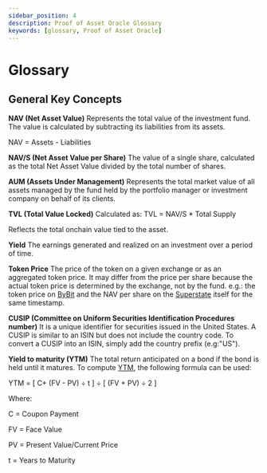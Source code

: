 ```yaml
---
sidebar_position: 4
description: Proof of Asset Oracle Glossary
keywords: [glossary, Proof of Asset Oracle]
---
```


 # Glossary

 ## General Key Concepts 

**NAV (Net Asset Value)**
Represents the total value of the investment fund. The value is calculated by subtracting its liabilities from its assets. 

NAV = Assets - Liabilities


**NAV/S (Net Asset Value per Share)**
The value of a single share, calculated as the total Net Asset Value divided by the total number of shares.

**AUM (Assets Under Management)**
Represents the total market value of all assets managed by the fund held by the portfolio manager or investment company on behalf of its clients.

**TVL (Total Value Locked)**
Calculated as:
TVL = NAV/S * Total Supply

Reflects the total onchain value tied to the asset.

**Yield**
The earnings generated and realized on an investment over a period of time.

**Token Price**
 The price of the token on a given exchange or as an aggregated token price. It may differ from the price per share because the actual token price is determined by the exchange, not by the fund.
 e.g.: the token price on [ByBit](https://www.bybit.com/en/price/superstate-short-duration-us-government-securities-fund-ustb/) and the NAV per share on the [Superstate](https://superstate.com/ustb#key-facts) itself for the same timestamp.

**CUSIP (Committee on Uniform Securities Identification Procedures number)**
It is a unique identifier for securities issued in the United States. A CUSIP is similar to an ISIN but does not include the country code. To convert a CUSIP into an ISIN, simply add the country prefix (e.g:"US").

**Yield to maturity (YTM)** 
The total return anticipated on a bond if the bond is held until it matures. 
To compute [YTM](https://www.investopedia.com/terms/y/yieldtomaturity.asp), the following formula can be used:

YTM = [ C+ (FV - PV) ÷ t ] ÷ [ (FV + PV) ÷ 2 ]

Where:

C = Coupon Payment

FV = Face Value

PV = Present Value/Current Price

t = Years to Maturity